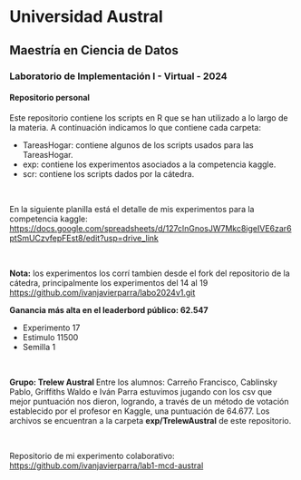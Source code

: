 # Universidad Austral
## Maestría en Ciencia de Datos
### Laboratorio de Implementación I - Virtual - 2024

#### Repositorio personal


Este repositorio contiene los scripts en R que se han utilizado a lo largo de la materia.
A continuación indicamos lo que contiene cada carpeta:
- TareasHogar: contiene algunos de los scripts usados para las TareasHogar.
- exp: contiene los experimentos asociados a la competencia kaggle. 
- scr: contiene los scripts dados por la cátedra.




<br>

En la siguiente planilla está el detalle de mis experimentos para la competencia kaggle: <br>
https://docs.google.com/spreadsheets/d/127clnGnosJW7Mkc8igeIVE6zar6ptSmUCzvfepFEst8/edit?usp=drive_link

<br>

<b>Nota:</b> los experimentos los corrí tambien desde el fork del repositorio de la cátedra, principalmente los experimentos del 14 al 19<br>
https://github.com/ivanjavierparra/labo2024v1.git
<br>

<b>Ganancia más alta en el leaderbord público: 62.547 </b>
- Experimento 17
- Estimulo 11500
- Semilla 1
<br>

<b> Grupo: Trelew Austral </b>
Entre los alumnos: Carreño Francisco, Cablinsky Pablo, Griffiths Waldo e Iván Parra estuvimos jugando con los csv que mejor puntuación nos dieron, logrando, a través de un método de votación establecido por el profesor en Kaggle, una puntuación de 64.677. Los archivos se encuentran a la carpeta <b>exp/TrelewAustral</b> de este repositorio. 

<br>

Repositorio de mi experimento colaborativo: <br>
https://github.com/ivanjavierparra/lab1-mcd-austral




